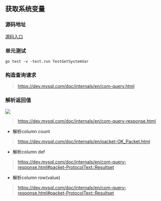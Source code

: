 ## 获取系统变量
### 源码地址

[源码入口](https://github.com/Petrie/mysqldriver/blob/v2-getsystemvar/driver.go#L41)

### 单元测试
```shell
go test -v -test.run TestGetSystemVar
```

### 构造查询请求

> https://dev.mysql.com/doc/internals/en/com-query.html
### 解析返回值
![](https://dev.mysql.com/doc/internals/en/images/graphviz-3ab2ba81081a7f3cc556d11fd09f50341bba6f15.png)
> https://dev.mysql.com/doc/internals/en/com-query-response.html
- 解析column count
> https://dev.mysql.com/doc/internals/en/packet-OK_Packet.html
- 解析column def
> https://dev.mysql.com/doc/internals/en/com-query-response.html#packet-ProtocolText::Resultset
- 解析column row(value)
> https://dev.mysql.com/doc/internals/en/com-query-response.html#packet-ProtocolText::Resultset